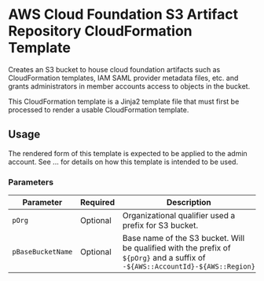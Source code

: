 # AWS Cloud Foundation S3 Artifact Repository CloudFormation Template

Creates an S3 bucket to house cloud foundation artifacts such as CloudFormation templates, IAM SAML provider metadata files, etc. and grants administrators in member accounts access to objects in the bucket.

This CloudFormation template is a Jinja2 template file that must first be processed to render a usable CloudFormation template.

## Usage

The rendered form of this template is expected to be applied to the admin account.  See ... for details on how this template is intended to be used.

### Parameters

|Parameter|Required|Description|Default|
|---------|--------|-----------|-------|
|`pOrg`|Optional|Organizational qualifier used a prefix for S3 bucket.|`acme`|
|`pBaseBucketName`|Optional|Base name of the S3 bucket. Will be qualified with the prefix of `${pOrg}` and a suffix of `-${AWS::AccountId}-${AWS::Region}`|`infra-artifacts`|

